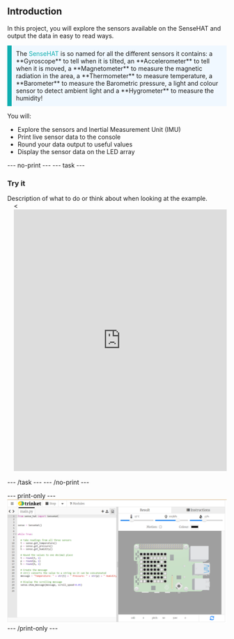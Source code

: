 ## Introduction

In this project, you will explore the sensors available on the SenseHAT and output the data in easy to read ways.

<p style="border-left: solid; border-width:10px; border-color: #0faeb0; background-color: aliceblue; padding: 10px;">
The <span style="color: #0faeb0">SenseHAT</span> is so named for all the different sensors it contains: a **Gyroscope** to tell when it is tilted, an **Accelerometer** to tell when it is moved, a **Magnetometer** to measure the magnetic radiation in the area, a **Thermometer** to measure temperature, a **Barometer** to measure the Barometric pressure, a light and colour sensor to detect ambient light and a **Hygrometer** to measure the humidity!
</p>

You will:
+ Explore the sensors and Inertial Measurement Unit (IMU)
+ Print live sensor data to the console
+ Round your data output to useful values  
+ Display the sensor data on the LED array
  
--- no-print ---
--- task ---
### Try it
<div style="display: flex; flex-wrap: wrap">
<div style="flex-basis: 175px; flex-grow: 1">  
Description of what to do or think about when looking at the example.
</div>
</div>
<div class="scratch-preview" style="margin-left: 15px;">
  <<iframe src="https://trinket.io/embed/python/0102291d9e?outputOnly=true&runOption=run&start=result" width="100%" height="600" frameborder="0" marginwidth="0" marginheight="0" allowfullscreen></iframe>
</div>

--- /task ---
--- /no-print ---

--- print-only ---
![Completed project](images/demo.png)
--- /print-only ---
